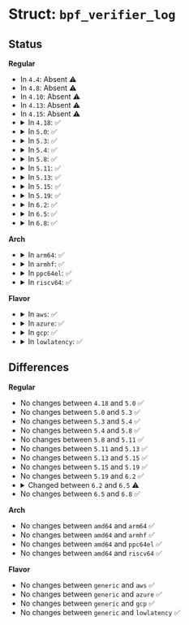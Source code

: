 # Struct: <code>bpf_verifier_log</code>

## Status
<b>Regular</b>
<ul>
<li>
In <code>4.4</code>: Absent ⚠️
</li>
<li>
In <code>4.8</code>: Absent ⚠️
</li>
<li>
In <code>4.10</code>: Absent ⚠️
</li>
<li>
In <code>4.13</code>: Absent ⚠️
</li>
<li>
In <code>4.15</code>: Absent ⚠️
</li>
<li>
<details>
<summary>In <code>4.18</code>: ✅</summary>

```c
struct bpf_verifier_log {
    u32 level;
    char kbuf[1024];
    char *ubuf;
    u32 len_used;
    u32 len_total;
};
```
</details>
</li>
<li>
<details>
<summary>In <code>5.0</code>: ✅</summary>

```c
struct bpf_verifier_log {
    u32 level;
    char kbuf[1024];
    char *ubuf;
    u32 len_used;
    u32 len_total;
};
```
</details>
</li>
<li>
<details>
<summary>In <code>5.3</code>: ✅</summary>

```c
struct bpf_verifier_log {
    u32 level;
    char kbuf[1024];
    char *ubuf;
    u32 len_used;
    u32 len_total;
};
```
</details>
</li>
<li>
<details>
<summary>In <code>5.4</code>: ✅</summary>

```c
struct bpf_verifier_log {
    u32 level;
    char kbuf[1024];
    char *ubuf;
    u32 len_used;
    u32 len_total;
};
```
</details>
</li>
<li>
<details>
<summary>In <code>5.8</code>: ✅</summary>

```c
struct bpf_verifier_log {
    u32 level;
    char kbuf[1024];
    char *ubuf;
    u32 len_used;
    u32 len_total;
};
```
</details>
</li>
<li>
<details>
<summary>In <code>5.11</code>: ✅</summary>

```c
struct bpf_verifier_log {
    u32 level;
    char kbuf[1024];
    char *ubuf;
    u32 len_used;
    u32 len_total;
};
```
</details>
</li>
<li>
<details>
<summary>In <code>5.13</code>: ✅</summary>

```c
struct bpf_verifier_log {
    u32 level;
    char kbuf[1024];
    char *ubuf;
    u32 len_used;
    u32 len_total;
};
```
</details>
</li>
<li>
<details>
<summary>In <code>5.15</code>: ✅</summary>

```c
struct bpf_verifier_log {
    u32 level;
    char kbuf[1024];
    char *ubuf;
    u32 len_used;
    u32 len_total;
};
```
</details>
</li>
<li>
<details>
<summary>In <code>5.19</code>: ✅</summary>

```c
struct bpf_verifier_log {
    u32 level;
    char kbuf[1024];
    char *ubuf;
    u32 len_used;
    u32 len_total;
};
```
</details>
</li>
<li>
<details>
<summary>In <code>6.2</code>: ✅</summary>

```c
struct bpf_verifier_log {
    u32 level;
    char kbuf[1024];
    char *ubuf;
    u32 len_used;
    u32 len_total;
};
```
</details>
</li>
<li>
<details>
<summary>In <code>6.5</code>: ✅</summary>

```c
struct bpf_verifier_log {
    u64 start_pos;
    u64 end_pos;
    char *ubuf;
    u32 level;
    u32 len_total;
    u32 len_max;
    char kbuf[1024];
};
```
</details>
</li>
<li>
<details>
<summary>In <code>6.8</code>: ✅</summary>

```c
struct bpf_verifier_log {
    u64 start_pos;
    u64 end_pos;
    char *ubuf;
    u32 level;
    u32 len_total;
    u32 len_max;
    char kbuf[1024];
};
```
</details>
</li>
</ul>
<b>Arch</b>
<ul>
<li>
<details>
<summary>In <code>arm64</code>: ✅</summary>

```c
struct bpf_verifier_log {
    u32 level;
    char kbuf[1024];
    char *ubuf;
    u32 len_used;
    u32 len_total;
};
```
</details>
</li>
<li>
<details>
<summary>In <code>armhf</code>: ✅</summary>

```c
struct bpf_verifier_log {
    u32 level;
    char kbuf[1024];
    char *ubuf;
    u32 len_used;
    u32 len_total;
};
```
</details>
</li>
<li>
<details>
<summary>In <code>ppc64el</code>: ✅</summary>

```c
struct bpf_verifier_log {
    u32 level;
    char kbuf[1024];
    char *ubuf;
    u32 len_used;
    u32 len_total;
};
```
</details>
</li>
<li>
<details>
<summary>In <code>riscv64</code>: ✅</summary>

```c
struct bpf_verifier_log {
    u32 level;
    char kbuf[1024];
    char *ubuf;
    u32 len_used;
    u32 len_total;
};
```
</details>
</li>
</ul>
<b>Flavor</b>
<ul>
<li>
<details>
<summary>In <code>aws</code>: ✅</summary>

```c
struct bpf_verifier_log {
    u32 level;
    char kbuf[1024];
    char *ubuf;
    u32 len_used;
    u32 len_total;
};
```
</details>
</li>
<li>
<details>
<summary>In <code>azure</code>: ✅</summary>

```c
struct bpf_verifier_log {
    u32 level;
    char kbuf[1024];
    char *ubuf;
    u32 len_used;
    u32 len_total;
};
```
</details>
</li>
<li>
<details>
<summary>In <code>gcp</code>: ✅</summary>

```c
struct bpf_verifier_log {
    u32 level;
    char kbuf[1024];
    char *ubuf;
    u32 len_used;
    u32 len_total;
};
```
</details>
</li>
<li>
<details>
<summary>In <code>lowlatency</code>: ✅</summary>

```c
struct bpf_verifier_log {
    u32 level;
    char kbuf[1024];
    char *ubuf;
    u32 len_used;
    u32 len_total;
};
```
</details>
</li>
</ul>

## Differences
<b>Regular</b>
<ul>
<li>
No changes between <code>4.18</code> and <code>5.0</code> ✅
</li>
<li>
No changes between <code>5.0</code> and <code>5.3</code> ✅
</li>
<li>
No changes between <code>5.3</code> and <code>5.4</code> ✅
</li>
<li>
No changes between <code>5.4</code> and <code>5.8</code> ✅
</li>
<li>
No changes between <code>5.8</code> and <code>5.11</code> ✅
</li>
<li>
No changes between <code>5.11</code> and <code>5.13</code> ✅
</li>
<li>
No changes between <code>5.13</code> and <code>5.15</code> ✅
</li>
<li>
No changes between <code>5.15</code> and <code>5.19</code> ✅
</li>
<li>
No changes between <code>5.19</code> and <code>6.2</code> ✅
</li>
<li>
<details>
<summary>Changed between <code>6.2</code> and <code>6.5</code> ⚠️</summary>
<ul>
<li>
<b>Field added. </b>
<code>u64 start_pos</code>
</li>
<li>
<b>Field added. </b>
<code>u64 end_pos</code>
</li>
<li>
<b>Field added. </b>
<code>u32 len_max</code>
</li>
<li>
<b>Field removed. </b>
<code>u32 len_used</code>
</li>
</ul>
</details>
</li>
<li>
No changes between <code>6.5</code> and <code>6.8</code> ✅
</li>
</ul>
<b>Arch</b>
<ul>
<li>
No changes between <code>amd64</code> and <code>arm64</code> ✅
</li>
<li>
No changes between <code>amd64</code> and <code>armhf</code> ✅
</li>
<li>
No changes between <code>amd64</code> and <code>ppc64el</code> ✅
</li>
<li>
No changes between <code>amd64</code> and <code>riscv64</code> ✅
</li>
</ul>
<b>Flavor</b>
<ul>
<li>
No changes between <code>generic</code> and <code>aws</code> ✅
</li>
<li>
No changes between <code>generic</code> and <code>azure</code> ✅
</li>
<li>
No changes between <code>generic</code> and <code>gcp</code> ✅
</li>
<li>
No changes between <code>generic</code> and <code>lowlatency</code> ✅
</li>
</ul>
